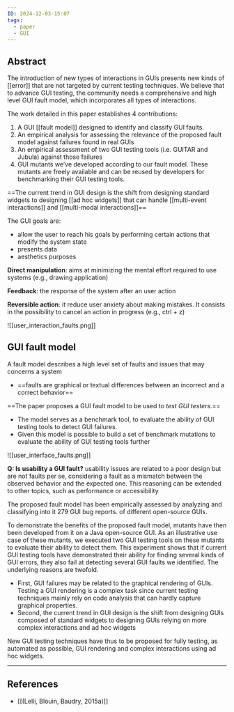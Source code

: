 ```yaml
---
ID: 2024-12-03-15:07
tags:
  - paper
  - GUI
---
```

## Abstract

The introduction of new types of interactions in GUIs presents new kinds of [[error]] that are not targeted by current testing techniques. We believe that to advance GUI testing, the community needs a comprehensive and high level GUI fault model, which incorporates all types of interactions.

The work detailed in this paper establishes 4 contributions:
1) A GUI [[fault model]] designed to identify and classify GUI faults.
2) An empirical analysis for assessing the relevance of the proposed fault model against failures found in real GUIs
3) An empirical assessment of two GUI testing tools (i.e. GUITAR and Jubula) against those failures
4) GUI mutants we’ve developed according to our fault model. These mutants are freely available and can be reused by developers for benchmarking their GUI testing tools.

==The current trend in GUI design is the shift from designing standard widgets to designing [[ad hoc widgets]] that can handle [[multi-event interactions]] and [[multi-modal interactions]]==

The GUI goals are:
- allow the user to reach his goals by performing certain actions that modify the system state
- presents data
- aesthetics purposes

**Direct manipulation**: aims at minimizing the mental effort required to use systems (e.g., drawing application)

**Feedback**: the response of the system after an user action

**Reversible action**: it reduce user anxiety about making mistakes. It consists in the possibility to cancel an action in progress (e.g., ctrl + z)

![[user_interaction_faults.png]]
## GUI fault model

A fault model describes a high level set of faults and issues that may concerns a system
- ==faults are graphical or textual differences between an incorrect and a correct behavior==

==The paper proposes a GUI fault model to be used to *test GUI testers*.== 
- The model serves as a benchmark tool, to evaluate the ability of GUI testing tools to detect GUI failures. 
- Given this model is possible to build a set of benchmark mutations to evaluate the ability of GUI testing tools further

![[user_interface_faults.png]]

**Q: Is usability a GUI fault?** usability issues are related to a poor design but are not faults per se, considering a fault as a mismatch between the observed behavior and the expected one. This reasoning can be extended to other topics, such as performance or accessibility

The proposed fault model has been empirically assessed by analyzing and classifying into it 279 GUI bug reports. of different open-source GUIs. 

To demonstrate the benefits of the proposed fault model, mutants have then been developed from it on a Java open-source GUI. As an illustrative use case of these mutants, we executed two GUI testing tools on these mutants to evaluate their ability to detect them. This experiment shows that if current GUI testing tools have demonstrated their ability for finding several kinds of GUI errors, they also fail at detecting several GUI faults we identified. The underlying reasons are twofold.
- First, GUI failures may be related to the graphical rendering of GUIs. Testing a GUI rendering is a complex task since current testing techniques mainly rely on code analysis that can hardly capture graphical properties.
- Second, the current trend in GUI design is the shift from designing GUIs composed of standard widgets to designing GUIs relying on more complex interactions and ad hoc widgets

New GUI testing techniques have thus to be proposed for fully testing, as automated as possible, GUI rendering and complex interactions using ad hoc widgets.

---
## References
- [[(Lelli, Blouin, Baudry, 2015a)]]